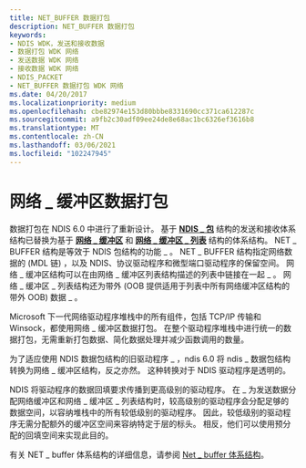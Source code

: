 ```yaml
---
title: NET_BUFFER 数据打包
description: NET_BUFFER 数据打包
keywords:
- NDIS WDK，发送和接收数据
- 数据打包 WDK 网络
- 发送数据 WDK 网络
- 接收数据 WDK 网络
- NDIS_PACKET
- NET_BUFFER 数据打包 WDK 网络
ms.date: 04/20/2017
ms.localizationpriority: medium
ms.openlocfilehash: cbe82974e153d80bbbe8331690cc371ca612287c
ms.sourcegitcommit: a9fb2c30adf09ee24de8e68ac1bc6326ef3616b8
ms.translationtype: MT
ms.contentlocale: zh-CN
ms.lasthandoff: 03/06/2021
ms.locfileid: "102247945"
---
```

# <a name="net_buffer-data-packaging"></a>网络 \_ 缓冲区数据打包





数据打包在 NDIS 6.0 中进行了重新设计。 基于 [**NDIS \_ 包**](/previous-versions/windows/hardware/network/ff557086(v=vs.85)) 结构的发送和接收体系结构已替换为基于 [**网络 \_ 缓冲区**](/windows-hardware/drivers/ddi/nbl/ns-nbl-net_buffer) 和 [**网络 \_ 缓冲区 \_ 列表**](/windows-hardware/drivers/ddi/nbl/ns-nbl-net_buffer_list) 结构的体系结构。 NET \_ BUFFER 结构是等效于 NDIS 包结构的功能 \_ 。 NET \_ BUFFER 结构指定网络数据的 (MDL 链) ，以及 NDIS、协议驱动程序和微型端口驱动程序的保留空间。 网络 \_ 缓冲区结构可以在由网络 \_ 缓冲区列表结构描述的列表中链接在一起 \_ 。 网络 \_ 缓冲区 \_ 列表结构还为带外 (OOB 提供适用于列表中所有网络缓冲区结构的带外 OOB) 数据 \_ 。

Microsoft 下一代网络驱动程序堆栈中的所有组件，包括 TCP/IP 传输和 Winsock，都使用网络 \_ 缓冲区数据打包。 在整个驱动程序堆栈中进行统一的数据打包，无需重新打包数据、简化数据处理并减少函数调用的数量。

为了适应使用 NDIS 数据包结构的旧驱动程序 \_ ，ndis 6.0 将 ndis \_ 数据包结构转换为网络 \_ 缓冲区结构，反之亦然。 这种转换对于 NDIS 驱动程序是透明的。

NDIS 将驱动程序的数据回填要求传播到更高级别的驱动程序。 在 \_ 为发送数据分配网络缓冲区和网络 \_ 缓冲区 \_ 列表结构时，较高级别的驱动程序会分配足够的数据空间，以容纳堆栈中的所有较低级别的驱动程序。 因此，较低级别的驱动程序无需分配额外的缓冲区空间来容纳特定于层的标头。 相反，他们可以使用预分配的回填空间来实现此目的。

有关 NET \_ buffer 体系结构的详细信息，请参阅 [Net \_ buffer 体系结构](net-buffer-architecture.md)。

 

